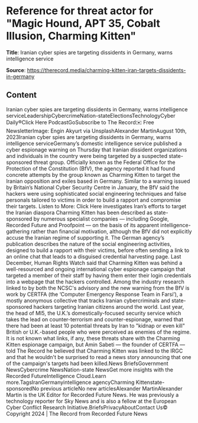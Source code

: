 # Reference for threat actor for "Magic Hound, APT 35, Cobalt Illusion, Charming Kitten"

**Title**: Iranian cyber spies are targeting dissidents in Germany, warns intelligence service

**Source**: https://therecord.media/charming-kitten-iran-targets-dissidents-in-germany

## Content
Iranian cyber spies are targeting dissidents in Germany, warns intelligence serviceLeadershipCybercrimeNation-stateElectionsTechnologyCyber Daily®Click Here PodcastGoSubscribe to The Record✉️ Free NewsletterImage: Engin Akyurt via UnsplashAlexander MartinAugust 10th, 2023Iranian cyber spies are targeting dissidents in Germany, warns intelligence serviceGermany’s domestic intelligence service published a cyber espionage warning on Thursday that Iranian dissident organizations and individuals in the country were being targeted by a suspected state-sponsored threat group.
Officially known as the Federal Office for the Protection of the Constitution (BfV), the agency reported it had found concrete attempts by the group known as Charming Kitten to target the Iranian opposition and exiles based in Germany.
Similar to a warning issued by Britain’s National Cyber Security Centre in January, the BfV said the hackers were using sophisticated social engineering techniques and false personals tailored to victims in order to build a rapport and compromise their targets.
Listen to More: Click Here investigates Iran’s efforts to target the Iranian diaspora
Charming Kitten has been described as state-sponsored by numerous specialist companies — including Google, Recorded Future and Proofpoint — on the basis of its apparent intelligence-gathering rather than financial motivation, although the BfV did not explicitly accuse the Iranian regime of supporting it.
The German agency’s publication describes the nature of the social engineering activities, designed to build a rapport with their victims, before often sending a link to an online chat that leads to a disguised credential harvesting page.
Last December, Human Rights Watch said that Charming Kitten was behind a well-resourced and ongoing international cyber espionage campaign that targeted a member of their staff by having them enter their login credentials into a webpage that the hackers controlled.
Among the industry research linked to by both the NCSC's advisory and the new warning from the BfV is work by CERTFA (the ‘Computer Emergency Response Team in Farsi’), a mostly anonymous collective that tracks Iranian cybercriminals and state-sponsored hackers targeting Iranian citizens around the world.
Last year, the head of MI5, the U.K.’s domestically-focused security service which takes the lead on counter-terrorism and counter-espionage, warned that there had been at least 10 potential threats by Iran to "kidnap or even kill" British or U.K.-based people who were perceived as enemies of the regime.
It is not known what links, if any, these threats share with the Charming Kitten espionage campaign, but Amin Sabeti — the founder of CERTFA — told The Record he believed that Charming Kitten was linked to the IRGC and that he wouldn't be surprised to read a news story announcing that one of the campaign's targets had been killed.News BriefsGovernment NewsCybercrime NewsNation-state NewsGet more insights with the Recorded FutureIntelligence Cloud.Learn more.TagsIranGermanyintelligence agencyCharming Kittenstate-sponsoredNo previous articleNo new articlesAlexander MartinAlexander Martin is the UK Editor for Recorded Future News. He was previously a technology reporter for Sky News and is also a fellow at the European Cyber Conflict Research Initiative.BriefsPrivacyAboutContact Us© Copyright 2024 | The Record from Recorded Future News